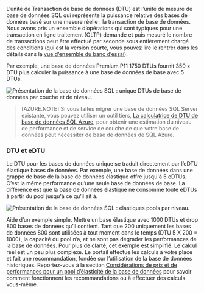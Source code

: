 L’unité de Transaction de base de données (DTU) est l’unité de mesure de base de données SQL qui représente la puissance relative des bases de données basé sur une mesure réelle : la transaction de base de données. Nous avons pris un ensemble d’opérations qui sont typiques pour une transaction en ligne traitement (OLTP) demande et puis mesuré le nombre de transactions peut être effectué par seconde sous entièrement chargé des conditions (qui est la version courte, vous pouvez lire le rentrer dans les détails dans la [vue d’ensemble du banc d’essai](../articles/sql-database/sql-database-benchmark-overview.md)). 

Par exemple, une base de données Premium P11 1750 DTUs fournit 350 x DTU plus calculer la puissance à une base de données de base avec 5 DTUs. 

![Présentation de la base de données SQL : unique DTUs de base de données par couche et de niveau.](./media/sql-database-understanding-dtus/single_db_dtus.png)

>[AZURE.NOTE] Si vous faites migrer une base de données SQL Server existante, vous pouvez utiliser un outil tiers, [La calculatrice de DTU de base de données SQL Azure](http://dtucalculator.azurewebsites.net/), pour obtenir une estimation du niveau de performance et de service de couche de que votre base de données peut nécessiter de base de données de SQL Azure.

### <a name="dtu-vs-edtu"></a>DTU et eDTU

Le DTU pour les bases de données unique se traduit directement par l’eDTU élastique bases de données. Par exemple, une base de données dans une grappe de base de la base de données élastique offre jusqu'à 5 eDTUs. C’est la même performance qu’une seule base de données de base. La différence est que la base de données élastique ne consomme toute eDTUs à partir du pool jusqu'à ce qu’il ait à. 

![Présentation de la base de données SQL : élastiques pools par niveau.](./media/sql-database-understanding-dtus/sqldb_elastic_pools.png)

Aide d’un exemple simple. Mettre un base élastique avec 1000 DTUs et drop 800 bases de données qu’il contient. Tant que 200 uniquement les bases de données 800 sont utilisées à tout moment dans le temps (DTU 5 X 200 = 1000), la capacité du pool n’a, et ne sont pas dégrader les performances de la base de données. Pour plus de clarté, cet exemple est simplifié. Le calcul réel est un peu plus complexe. Le portail effectue les calculs à votre place et fait une recommandation, fondée sur l’utilisation de la base de données historiques. Reportez-vous à la section [Considérations de prix et de performances pour un pool d’élasticité de la base de données](../articles/sql-database/sql-database-elastic-pool-guidance.md) pour savoir comment fonctionnent les recommandations ou à effectuer des calculs vous-même. 
